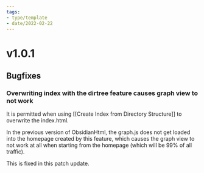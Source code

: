 ```yaml
---
tags:
- type/template
- date/2022-02-22
---
```


# v1.0.1
## Bugfixes
### Overwriting index with the dirtree feature causes graph view to not work
It is permitted when using [[Create Index from Directory Structure]] to overwrite the index.html. 

In the previous version of ObsidianHtml, the graph.js does not get loaded into the homepage created by this feature, which causes the graph view to not work at all when starting from the homepage (which will be 99% of all traffic).

This is fixed in this patch update.
